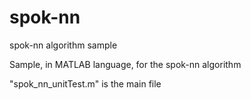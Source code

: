 # spok-nn

spok-nn algorithm sample

Sample, in MATLAB language, for the spok-nn algorithm

"spok_nn_unitTest.m" is the main file